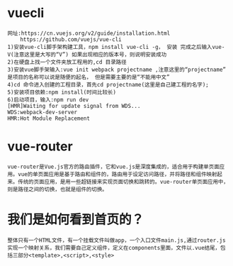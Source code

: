 # vuecli
    网址:https://cn.vuejs.org/v2/guide/installation.html
        https://github.com/vuejs/vue-cli
    1)安装vue-cli脚手架构建工具，npm install vue-cli -g， 安装 完成之后输入vue-V(注意这里是大写的“V”) 如果出现相应的版本号，则说明安装成功
    2)在硬盘上找一个文件夹放工程用的,cd 目录路径
    3)安装vue脚手架输入:vue init webpack projectname ,注意这里的“projectname” 是项目的名称可以说是随便的起名， 但是需要主要的是“不能用中文”
    4)cd 命令进入创建的工程目录，首先cd projectname(这里是自己建工程的名字); 
    5)安装项目依赖:npm install(时间比较长)
    6)启动项目，输入:npm run dev
    [HMR]Waiting for update signal from WDS...
    WDS:webpack-dev-server
    HMR:Hot Module Replacement
# vue-router
    vue-router是Vue.js官方的路由插件，它和vue.js是深度集成的，适合用于构建单页面应用。vue的单页面应用是基于路由和组件的，路由用于设定访问路径，并将路径和组件映射起来。传统的页面应用，是用一些超链接来实现页面切换和跳转的。vue-router单页面应用中，则是路径之间的切换，也就是组件的切换。 
# 我们是如何看到首页的？
    整体只有一个HTML文件，有一个挂载文件叫做app，一个入口文件main.js,通过router.js实现一个映射关系，我们需要自己定义组件，定义在components里面，文件以.vue结尾，包括三部分<template>,<script>,<style>